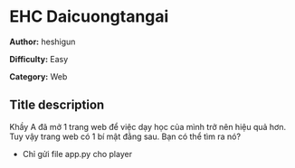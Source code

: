 # EHC Daicuongtangai

**Author:** heshigun

**Difficulty:** Easy

**Category:** Web



## Title description
Khầy A đã mở 1 trang web để việc dạy học của mình trở nên hiệu quả hơn. Tuy vậy trang web có 1 bí mật đằng sau. Bạn có thể tìm ra nó?

- Chỉ gửi file app.py cho player
